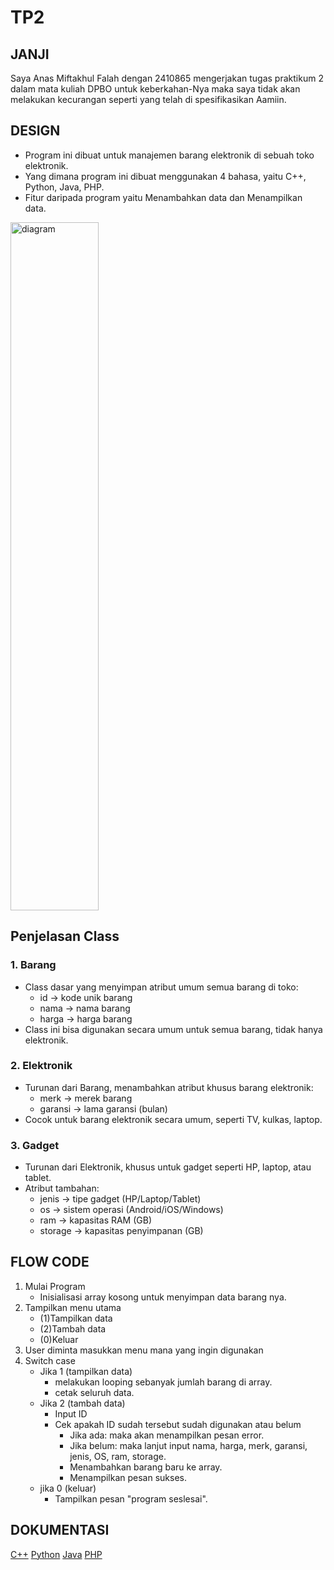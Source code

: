 # TP2

## JANJI
Saya Anas Miftakhul Falah dengan 2410865 mengerjakan tugas praktikum 2
dalam mata kuliah DPBO untuk keberkahan-Nya maka saya
tidak akan melakukan kecurangan seperti yang telah di spesifikasikan Aamiin.

## DESIGN
- Program ini dibuat untuk manajemen barang elektronik di sebuah toko elektronik.
- Yang dimana program ini dibuat menggunakan 4 bahasa, yaitu C++, Python, Java, PHP.
- Fitur daripada program yaitu Menambahkan data dan Menampilkan data.

<img width="141" height="1101" alt="diagram" src="https://github.com/user-attachments/assets/e5046377-e689-40c4-a67f-6f9dd1195550" />

## Penjelasan Class

### 1. **Barang**
- Class dasar yang menyimpan atribut umum semua barang di toko:
  - id → kode unik barang
  - nama → nama barang
  - harga → harga barang
- Class ini bisa digunakan secara umum untuk semua barang, tidak hanya elektronik.

### 2. **Elektronik**
- Turunan dari Barang, menambahkan atribut khusus barang elektronik:
  - merk → merek barang
  - garansi → lama garansi (bulan)
- Cocok untuk barang elektronik secara umum, seperti TV, kulkas, laptop.

### 3. **Gadget**
- Turunan dari Elektronik, khusus untuk gadget seperti HP, laptop, atau tablet.
- Atribut tambahan:
  - jenis → tipe gadget (HP/Laptop/Tablet)
  - os → sistem operasi (Android/iOS/Windows)
  - ram → kapasitas RAM (GB)
  - storage → kapasitas penyimpanan (GB)

## FLOW CODE
1. Mulai Program
   - Inisialisasi array kosong untuk menyimpan data barang nya.
2. Tampilkan menu utama
   - (1)Tampilkan data
   - (2)Tambah data
   - (0)Keluar 
4. User diminta masukkan menu mana yang ingin digunakan
5. Switch case
   - Jika 1 (tampilkan data)
     - melakukan looping sebanyak jumlah barang di array.
     - cetak seluruh data.
   - Jika 2 (tambah data)
     - Input ID
     - Cek apakah ID sudah tersebut sudah digunakan atau belum
       - Jika ada: maka akan menampilkan pesan error.
       - Jika belum: maka lanjut input nama, harga, merk, garansi, jenis, OS, ram, storage.
       - Menambahkan barang baru ke array.
       - Menampilkan pesan sukses.
   - jika 0 (keluar)
     - Tampilkan pesan "program seslesai".

## DOKUMENTASI
  [C++](https://youtu.be/roqXka-M8CU)
  [Python](https://youtu.be/7albYApEieI)
  [Java](https://youtu.be/KLG1uiMVugc)
  [PHP](https://youtu.be/o-ByUP5262Q)
      

